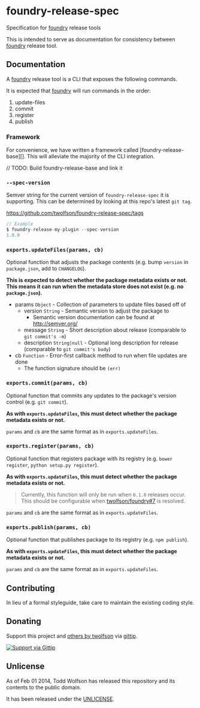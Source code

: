 # foundry-release-spec

Specification for [foundry][] release tools

[foundry]: https://github.com/twolfson/foundry

This is intended to serve as documentation for consistency between [foundry][] release tool.

## Documentation
A [foundry][] release tool is a CLI that exposes the following commands.

It is expected that [foundry][] will run commands in the order:

1. update-files
2. commit
3. register
4. publish

### Framework
For convenience, we have written a framework called [foundry-release-base][]. This will alleviate the majority of the CLI integration.

// TODO: Build foundry-release-base and link it

### `--spec-version`
Semver string for the current version of `foundry-release-spec` it is supporting. This can be determined by looking at this repo's latest `git tag`.

https://github.com/twolfson/foundry-release-spec/tags

```js
// Example
$ foundry-release-my-plugin --spec-version
1.0.0
```

### `exports.updateFiles(params, cb)`
Optional function that adjusts the package contents (e.g. bump `version` in `package.json`, add to `CHANGELOG`).

**This is expected to detect whether the package metadata exists or not. This means it can run when the metadata store does not exist (e.g. no `package.json`).**

- params `Object` - Collection of parameters to update files based off of
    - version `String` - Semantic version to adjust the package to
        - Semantic version documentation can be found at http://semver.org/
    - message `String` - Short description about release (comparable to `git commit's -m`)
    - description `String|null` - Optional long description for release (comparable to `git commit's body`)
- cb `Function` - Error-first callback method to run when file updates are done
    - The function signature should be `(err)`

### `exports.commit(params, cb)`
Optional function that commits any updates to the package's version control (e.g. `git commit`).

**As with `exports.updateFiles`, this must detect whether the package metadata exists or not.**

`params` and `cb` are the same format as in `exports.updateFiles`.

### `exports.register(params, cb)`
Optional function that registers package with its registry (e.g. `bower register`, `python setup.py register`).

**As with `exports.updateFiles`, this must detect whether the package metadata exists or not.**

> Currently, this function will only be run when `0.1.0` releases occur. This should be configurable when [twolfson/foundry#7][] is resolved.

[twolfson/foundry#7]: https://github.com/twolfson/foundry/issues/7

`params` and `cb` are the same format as in `exports.updateFiles`.

### `exports.publish(params, cb)`
Optional function that publishes package to its registry (e.g. `npm publish`).

**As with `exports.updateFiles`, this must detect whether the package metadata exists or not.**

`params` and `cb` are the same format as in `exports.updateFiles`.

## Contributing
In lieu of a formal styleguide, take care to maintain the existing coding style.

## Donating
Support this project and [others by twolfson][gittip] via [gittip][].

[![Support via Gittip][gittip-badge]][gittip]

[gittip-badge]: https://rawgithub.com/twolfson/gittip-badge/master/dist/gittip.png
[gittip]: https://www.gittip.com/twolfson/

## Unlicense
As of Feb 01 2014, Todd Wolfson has released this repository and its contents to the public domain.

It has been released under the [UNLICENSE][].

[UNLICENSE]: UNLICENSE
